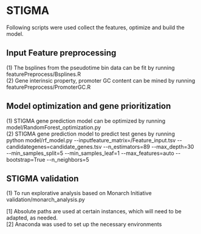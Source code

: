 # STIGMA

Following scripts were used collect the features, optimize and build the model. <br />

## Input Feature preprocessing<br />
(1) The bsplines from the pseudotime bin data can be fit by running featurePreprocess/Bsplines.R <br />
(2) Gene interinsic property, promoter GC content can be mined by running featurePreprocess/PromoterGC.R <br />

## Model optimization and gene prioritization<br />
(1) STIGMA gene prediction model can be optimized by running model/RandomForest_optimization.py <br />
(2) STIGMA gene prediction model to predict test genes by running <br />
python model/rf_model.py --inputfeature_matrix=/Feature_input.tsv --candidategenes=candidate_genes.tsv --n_estimators=89 --max_depth=30 --min_samples_split=5 --min_samples_leaf=1 --max_features=auto --bootstrap=True --n_neighbors=5 <br />

## STIGMA validation <br />
(1) To run explorative analysis based on Monarch Initiative validation/monarch_analysis.py <br />


[1] Absolute paths are used at certain instances, which will need to be adapted, as needed. <br />
[2] Anaconda was used to set up the necessary environments <br />
